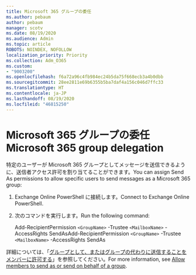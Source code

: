 ```yaml
---
title: Microsoft 365 グループの委任
ms.author: pebaum
author: pebaum
manager: scotv
ms.date: 08/19/2020
ms.audience: Admin
ms.topic: article
ROBOTS: NOINDEX, NOFOLLOW
localization_priority: Priority
ms.collection: Adm_O365
ms.custom:
- "9003200"
ms.openlocfilehash: f6a72a96c4fb984ec24b5da75f668ecb3a4b0dbb
ms.sourcegitcommit: 28ee2811e69b6355b5ba7daf4a156c046d7ffc33
ms.translationtype: HT
ms.contentlocale: ja-JP
ms.lasthandoff: 08/19/2020
ms.locfileid: "46815250"
---
```

# <a name="microsoft-365-group-delegation"></a><span data-ttu-id="6e7b6-102">Microsoft 365 グループの委任</span><span class="sxs-lookup"><span data-stu-id="6e7b6-102">Microsoft 365 group delegation</span></span>

<span data-ttu-id="6e7b6-103">特定のユーザーが Microsoft 365 グループとしてメッセージを送信できるように、送信者アクセス許可を割り当てることができます。</span><span class="sxs-lookup"><span data-stu-id="6e7b6-103">You can assign Send As permissions to allow specific users to send messages as a Microsoft 365 group:</span></span>  

1. <span data-ttu-id="6e7b6-104">Exchange Online PowerShell に接続します。</span><span class="sxs-lookup"><span data-stu-id="6e7b6-104">Connect to Exchange Online PowerShell.</span></span>  

2. <span data-ttu-id="6e7b6-105">次のコマンドを実行します。</span><span class="sxs-lookup"><span data-stu-id="6e7b6-105">Run the following command:</span></span>  

    <span data-ttu-id="6e7b6-106">Add-RecipientPermission `<GroupName>` -Trustee `<MailboxName>` -AccessRights SendAs</span><span class="sxs-lookup"><span data-stu-id="6e7b6-106">Add-RecipientPermission `<GroupName>` -Trustee `<MailboxName>` -AccessRights SendAs</span></span>

<span data-ttu-id="6e7b6-107">詳細については、「[グループとして、またはグループの代わりに送信することをメンバーに許可する](https://docs.microsoft.com/microsoft-365/admin/create-groups/allow-members-to-send-as-or-send-on-behalf-of-group?view=o365-worldwide)」を参照してください。</span><span class="sxs-lookup"><span data-stu-id="6e7b6-107">For more information, see [Allow members to send as or send on behalf of a group](https://docs.microsoft.com/microsoft-365/admin/create-groups/allow-members-to-send-as-or-send-on-behalf-of-group?view=o365-worldwide).</span></span>